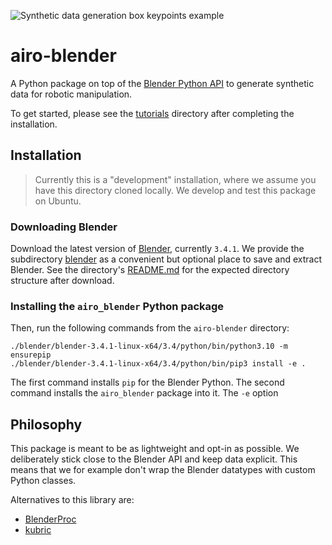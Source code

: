 ![Synthetic data generation box keypoints example](https://i.imgur.com/ZpH0grX.jpg)

# airo-blender

A Python package on top of the [Blender Python API](https://docs.blender.org/api/current/index.html) to
generate synthetic data for robotic manipulation.

To get started, please see the [tutorials](docs/tutorials) directory after completing the installation.


## Installation
> Currently this is a "development" installation, where we assume you have this directory cloned locally. We develop and test this package on Ubuntu.

### Downloading Blender
Download the latest version of [Blender](https://www.blender.org/download/), currently `3.4.1`.
We provide the subdirectory [blender](blender) as a convenient but optional place to save and extract Blender. See the directory's [README.md](blender/README.md) for the expected directory structure after download.

### Installing the `airo_blender` Python package
Then, run the following commands from the `airo-blender` directory:
```
./blender/blender-3.4.1-linux-x64/3.4/python/bin/python3.10 -m ensurepip
./blender/blender-3.4.1-linux-x64/3.4/python/bin/pip3 install -e .
```
The first command installs `pip` for the Blender Python.
The second command installs the `airo_blender` package into it. The `-e` option


## Philosophy
This package is meant to be as lightweight and opt-in as possible.
We deliberately stick close to the Blender API and keep data explicit.
This means that we for example don't wrap the Blender datatypes with custom Python classes.

Alternatives to this library are:
* [BlenderProc](https://github.com/DLR-RM/BlenderProc)
* [kubric](https://github.com/google-research/kubric)
